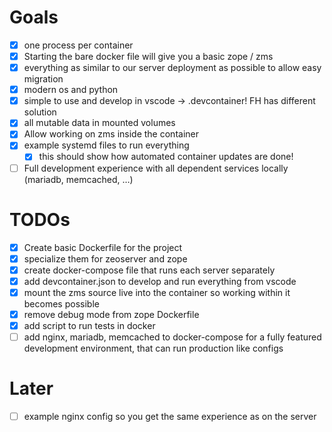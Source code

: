 # Goals

- [x] one process per container
- [X] Starting the bare docker file will give you a basic zope / zms
- [x] everything as similar to our server deployment as possible to allow easy migration
- [x] modern os and python
- [x] simple to use and develop in vscode -> .devcontainer! FH has different solution
- [x] all mutable data in mounted volumes
- [x] Allow working on zms inside the container
- [x] example systemd files to run everything
  - [x] this should show how automated container updates are done!
- [ ] Full development experience with all dependent services locally (mariadb, memcached, …)

# TODOs

- [x] Create basic Dockerfile for the project
- [x] specialize them for zeoserver and zope
- [x] create docker-compose file that runs each server separately
- [x] add devcontainer.json to develop and run everything from vscode
- [x] mount the zms source live into the container so working within it becomes possible
- [x] remove debug mode from zope Dockerfile
- [x] add script to run tests in docker
- [ ] add nginx, mariadb, memcached to docker-compose for a fully featured development environment, that can run production like configs

# Later

- [ ] example nginx config so you get the same experience as on the server

